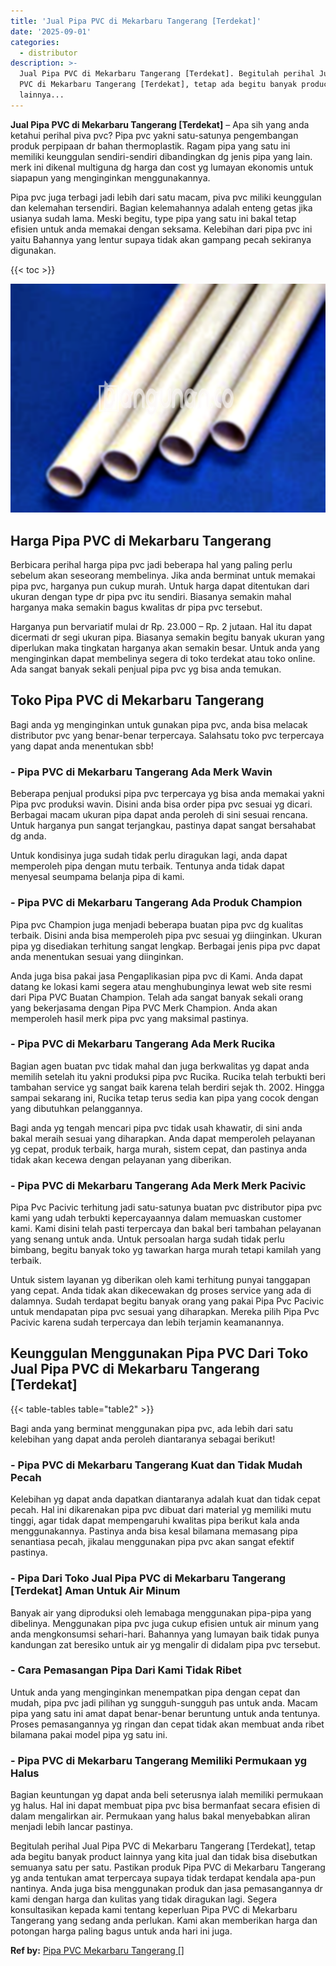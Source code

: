 ```yaml
---
title: 'Jual Pipa PVC di Mekarbaru Tangerang [Terdekat]'
date: '2025-09-01'
categories:
  - distributor
description: >-
  Jual Pipa PVC di Mekarbaru Tangerang [Terdekat]. Begitulah perihal Jual Pipa
  PVC di Mekarbaru Tangerang [Terdekat], tetap ada begitu banyak product
  lainnya...
---
```


**Jual Pipa PVC di Mekarbaru Tangerang \[Terdekat\]** – Apa sih yang anda ketahui perihal piva pvc? Pipa pvc yakni satu-satunya pengembangan produk perpipaan dr bahan thermoplastik. Ragam pipa yang satu ini memiliki keunggulan sendiri-sendiri dibandingkan dg jenis pipa yang lain. merk ini dikenal multiguna dg harga dan cost yg lumayan ekonomis untuk siapapun yang menginginkan menggunakannya.

Pipa pvc juga terbagi jadi lebih dari satu macam, piva pvc miliki keunggulan dan kelemahan tersendiri. Bagian kelemahannya adalah enteng getas jika usianya sudah lama. Meski begitu, type pipa yang satu ini bakal tetap efisien untuk anda memakai dengan seksama. Kelebihan dari pipa pvc ini yaitu Bahannya yang lentur supaya tidak akan gampang pecah sekiranya digunakan.

{{< toc >}}

![Jual Pipa PVC di Mekarbaru Tangerang [Terdekat]](/images/jaul-pipa-pvc-63.png)

## Harga Pipa PVC di Mekarbaru Tangerang

Berbicara perihal harga pipa pvc jadi beberapa hal yang paling perlu sebelum akan seseorang membelinya. Jika anda berminat untuk memakai pipa pvc, harganya pun cukup murah. Untuk harga dapat ditentukan dari ukuran dengan type dr pipa pvc itu sendiri. Biasanya semakin mahal harganya maka semakin bagus kwalitas dr pipa pvc tersebut.

Harganya pun bervariatif mulai dr Rp. 23.000 – Rp. 2 jutaan. Hal itu dapat dicermati dr segi ukuran pipa. Biasanya semakin begitu banyak ukuran yang diperlukan maka tingkatan harganya akan semakin besar. Untuk anda yang menginginkan dapat membelinya segera di toko terdekat atau toko online. Ada sangat banyak sekali penjual pipa pvc yg bisa anda temukan.

## Toko Pipa PVC di Mekarbaru Tangerang

Bagi anda yg menginginkan untuk gunakan pipa pvc, anda bisa melacak distributor pvc yang benar-benar terpercaya. Salahsatu toko pvc terpercaya yang dapat anda menentukan sbb!

### \- Pipa PVC di Mekarbaru Tangerang Ada Merk Wavin

Beberapa penjual produksi pipa pvc terpercaya yg bisa anda memakai yakni Pipa pvc produksi wavin. Disini anda bisa order pipa pvc sesuai yg dicari. Berbagai macam ukuran pipa dapat anda peroleh di sini sesuai rencana. Untuk harganya pun sangat terjangkau, pastinya dapat sangat bersahabat dg anda.

Untuk kondisinya juga sudah tidak perlu diragukan lagi, anda dapat memperoleh pipa dengan mutu terbaik. Tentunya anda tidak dapat menyesal seumpama belanja pipa di kami.

### \- Pipa PVC di Mekarbaru Tangerang Ada Produk Champion

Pipa pvc Champion juga menjadi beberapa buatan pipa pvc dg kualitas terbaik. Disini anda bisa memperoleh pipa pvc sesuai yg diinginkan. Ukuran pipa yg disediakan terhitung sangat lengkap. Berbagai jenis pipa pvc dapat anda menentukan sesuai yang diinginkan.

Anda juga bisa pakai jasa Pengaplikasian pipa pvc di Kami. Anda dapat datang ke lokasi kami segera atau menghubunginya lewat web site resmi dari Pipa PVC Buatan Champion. Telah ada sangat banyak sekali orang yang bekerjasama dengan Pipa PVC Merk Champion. Anda akan memperoleh hasil merk pipa pvc yang maksimal pastinya.

### \- Pipa PVC di Mekarbaru Tangerang Ada Merk Rucika

Bagian agen buatan pvc tidak mahal dan juga berkwalitas yg dapat anda memilih setelah itu yakni produksi pipa pvc Rucika. Rucika telah terbukti beri tambahan service yg sangat baik karena telah berdiri sejak th. 2002. Hingga sampai sekarang ini, Rucika tetap terus sedia kan pipa yang cocok dengan yang dibutuhkan pelanggannya.

Bagi anda yg tengah mencari pipa pvc tidak usah khawatir, di sini anda bakal meraih sesuai yang diharapkan. Anda dapat memperoleh pelayanan yg cepat, produk terbaik, harga murah, sistem cepat, dan pastinya anda tidak akan kecewa dengan pelayanan yang diberikan.

### \- Pipa PVC di Mekarbaru Tangerang Ada Merk Merk Pacivic

Pipa Pvc Pacivic terhitung jadi satu-satunya buatan pvc distributor pipa pvc kami yang udah terbukti kepercayaannya dalam memuaskan customer kami. Kami disini telah pasti terpercaya dan bakal beri tambahan pelayanan yang senang untuk anda. Untuk persoalan harga sudah tidak perlu bimbang, begitu banyak toko yg tawarkan harga murah tetapi kamilah yang terbaik.

Untuk sistem layanan yg diberikan oleh kami terhitung punyai tanggapan yang cepat. Anda tidak akan dikecewakan dg proses service yang ada di dalamnya. Sudah terdapat begitu banyak orang yang pakai Pipa Pvc Pacivic untuk mendapatan pipa pvc sesuai yang diharapkan. Mereka pilih Pipa Pvc Pacivic karena sudah terpercaya dan lebih terjamin keamanannya.

## Keunggulan Menggunakan Pipa PVC Dari Toko Jual Pipa PVC di Mekarbaru Tangerang \[Terdekat\]

{{< table-tables table="table2" >}}

Bagi anda yang berminat menggunakan pipa pvc, ada lebih dari satu kelebihan yang dapat anda peroleh diantaranya sebagai berikut!

### \- Pipa PVC di Mekarbaru Tangerang Kuat dan Tidak Mudah Pecah

Kelebihan yg dapat anda dapatkan diantaranya adalah kuat dan tidak cepat pecah. Hal ini dikarenakan pipa pvc dibuat dari material yg memiliki mutu tinggi, agar tidak dapat mempengaruhi kwalitas pipa berikut kala anda menggunakannya. Pastinya anda bisa kesal bilamana memasang pipa senantiasa pecah, jikalau menggunakan pipa pvc akan sangat efektif pastinya.

### \- Pipa Dari Toko Jual Pipa PVC di Mekarbaru Tangerang \[Terdekat\] Aman Untuk Air Minum

Banyak air yang diproduksi oleh lemabaga menggunakan pipa-pipa yang dibelinya. Menggunakan pipa pvc juga cukup efisien untuk air minum yang anda mengkonsumsi sehari-hari. Bahannya yang lumayan baik tidak punya kandungan zat beresiko untuk air yg mengalir di didalam pipa pvc tersebut.

### \- Cara Pemasangan Pipa Dari Kami Tidak Ribet

Untuk anda yang menginginkan menempatkan pipa dengan cepat dan mudah, pipa pvc jadi pilihan yg sungguh-sungguh pas untuk anda. Macam pipa yang satu ini amat dapat benar-benar beruntung untuk anda tentunya. Proses pemasangannya yg ringan dan cepat tidak akan membuat anda ribet bilamana pakai model pipa yg satu ini.

### \- Pipa PVC di Mekarbaru Tangerang Memiliki Permukaan yg Halus

Bagian keuntungan yg dapat anda beli seterusnya ialah memiliki permukaan yg halus. Hal ini dapat membuat pipa pvc bisa bermanfaat secara efisien di dalam mengalirkan air. Permukaan yang halus bakal menyebabkan aliran menjadi lebih lancar pastinya.

Begitulah perihal Jual Pipa PVC di Mekarbaru Tangerang \[Terdekat\], tetap ada begitu banyak product lainnya yang kita jual dan tidak bisa disebutkan semuanya satu per satu. Pastikan produk Pipa PVC di Mekarbaru Tangerang yg anda tentukan amat terpercaya supaya tidak terdapat kendala apa-pun nantinya. Anda juga bisa menggunakan produk dan jasa pemasangannya dr kami dengan harga dan kulitas yang tidak diragukan lagi. Segera konsultasikan kepada kami tentang keperluan Pipa PVC di Mekarbaru Tangerang yang sedang anda perlukan. Kami akan memberikan harga dan potongan harga paling bagus untuk anda hari ini juga.

**Ref by:** [Pipa PVC Mekarbaru Tangerang []](https://id.wikipedia.org/wiki/Pipa)
